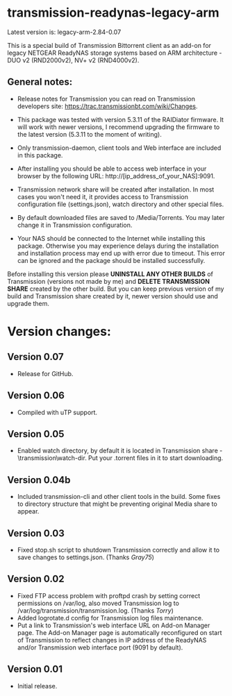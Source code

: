 # transmission-readynas-legacy-arm

Latest version is: legacy-arm-2.84-0.07

This is a special build of Transmission Bittorrent client as an add-on for legacy NETGEAR ReadyNAS storage systems based on ARM architecture - DUO v2 (RND2000v2), NV+ v2 (RND4000v2).

## General notes:

* Release notes for Transmission you can read on Transmission developers site: https://trac.transmissionbt.com/wiki/Changes.

* This package was tested with version 5.3.11 of the RAIDiator firmware. It will work with newer versions, I recommend upgrading the firmware to the latest version (5.3.11 to the moment of writing).

* Only transmission-daemon, client tools and Web interface are included in this package.

* After installing you should be able to access web interface in your browser by the following URL: http://[ip_address_of_your_NAS]:9091.

* Transmission network share will be created after installation. In most cases you won't need it, it provides access to Transmission configuration file (settings.json), watch directory and other special files.

* By default downloaded files are saved to /Media/Torrents. You may later change it in Transmission configuration.

* Your NAS should be connected to the Internet while installing this package. Otherwise you may experience delays during the installation and installation process may end up with error due to timeout. This error can be ignored and the package should be installed successfully.

Before installing this version please **UNINSTALL ANY OTHER BUILDS** of Transmission (versions not made by me) and **DELETE TRANSMISSION SHARE** created by the other build. But you can keep previous version of my build and Transmission share created by it, newer version should use and upgrade them.

# Version changes:

## Version 0.07

* Release for GitHub.

## Version 0.06

* Compiled with uTP support.

## Version 0.05

* Enabled watch directory, by default it is located in Transmission share - \transmission\watch-dir. Put your .torrent files in it to start downloading. 

## Version 0.04b

* Included transmission-cli and other client tools in the build. Some fixes to directory structure that might be preventing original Media share to appear.

## Version 0.03

* Fixed stop.sh script to shutdown Transmission correctly and allow it to save changes to settings.json. (Thanks *Gray75*)

## Version 0.02

* Fixed FTP access problem with proftpd crash by setting correct permissions on /var/log, also moved Transmission log to /var/log/transmission/transmission.log. (Thanks *Torry*)
* Added logrotate.d config for Transmission log files maintenance.
* Put a link to Transmission's web interface URL on Add-on Manager page. The Add-on Manager page is automatically reconfigured on start of Transmission to reflect changes in IP address of the ReadyNAS and/or Transmission web interface port (9091 by default).

## Version 0.01

* Initial release.
